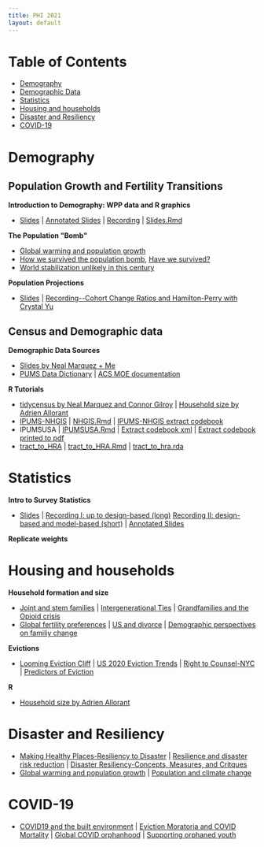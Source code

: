 ```yaml
---
title: PHI 2021
layout: default
---
```


# Table of Contents

* [Demography](#demography)
* [Demographic Data](#census-and-demographic-data)
* [Statistics](#statistics)
* [Housing and households](#housing-and-households)
* [Disaster and Resiliency](#disaster-and-resiliency)
* [COVID-19](#covid-19)

# Demography

## Population Growth and Fertility Transitions

**Introduction to Demography: WPP data and R graphics**
  * [Slides](https://jlgodwin.github.io/PHI2021/Lectures/IntrotoDem_20210629.pdf) | [Annotated Slides](https://jlgodwin.github.io/PHI2021/Lectures/IntrotoDem_20210629_Annotated.pdf) | [Recording](https://washington.zoom.us/rec/share/2N6cPR41MsDSz3q7l3DDvy4R1fq560sLAzfA_VL9QIxoND1EAqnwml7TcERONWfP.nK4Yo3_xgVECg1SR?startTime=1625066602000) | [Slides.Rmd](https://jlgodwin.github.io/PHI2021/Lectures/IntrotoDem_20210629.Rmd)


**The Population "Bomb"**
   * [Global warming and population growth](https://jlgodwin.github.io/PHI2021/Readings/BongaartsONeill2018.pdf)
   * [How we survived the population bomb](https://jlgodwin.github.io/PHI2021/Readings/Lam2011SurvivingPopBomb.pdf), [Have we survived?](https://jlgodwin.github.io/PHI2021/Readings/BeckerReplytoLam2013.pdf)
   * [World stabilization unlikely in this century](https://jlgodwin.github.io/PHI2021/Readings/Gerland2014.pdf)
   
**Population Projections**
   * [Slides](https://jlgodwin.github.io/PHI2021/Lectures/Population_Projections_Overview.pdf) | [Recording--Cohort Change Ratios and Hamilton-Perry with Crystal Yu](https://washington.zoom.us/rec/share/JrhvDjcIVRAARF1Wbrzx9Mk6XynPM6uSWziziBYEDf4CtJjzhXvKbmgPdCH5jFVL.dwSvG-R3FDiqVaYb?startTime=1625077413000)


## Census and Demographic data

**Demographic Data Sources**
  * [Slides by Neal Marquez + Me](https://jlgodwin.github.io/PHI2021/Lectures/DemographicDataSources.pdf)
  * [PUMS Data Dictionary](https://jlgodwin.github.io/PHI2021/Readings/PUMS_Data_Dictionary_20152019.pdf) | [ACS MOE documentation](https://jlgodwin.github.io/PHI2021/Readings/ACS_Error.pdf)

**R Tutorials**
   * [tidycensus by Neal Marquez and Connor Gilroy](https://jlgodwin.github.io/PHI2021/Tutorials/tidycensus-tutorial.rmd) | [Household size by Adrien Allorant](https://jlgodwin.github.io/PHI2021/Tutorials/0_ACS_data_inspection.R)
   * [IPUMS-NHGIS](https://jlgodwin.github.io/PHI2021/Tutorials/NHGIS.html) | [NHGIS.Rmd](https://jlgodwin.github.io/PHI2021/Tutorials/NHGIS.Rmd) | [IPUMS-NHGIS extract codebook](https://jlgodwin.github.io/PHI2021/Tutorials/nhgis0002_ts_nominal_county_codebook.txt)
   * IPUMSUSA | [IPUMSUSA.Rmd](https://jlgodwin.github.io/PHI2021/Tutorials/IPUMSUSA.Rmd) | [Extract codebook xml](https://jlgodwin.github.io/PHI2021/Tutorials/usa_00001.xml) | [Extract codebook printed to pdf](https://jlgodwin.github.io/PHI2021/Tutorials/usa_00001.pdf) 
   * [tract_to_HRA](https://jlgodwin.github.io/PHI2021/Tutorials/tract_to_HRA.html) | [tract_to_HRA.Rmd](https://jlgodwin.github.io/PHI2021/Tutorials/tract_to_HRA.Rmd) | [tract_to_hra.rda](https://jlgodwin.github.io/PHI2021/Data/tracts_to_hra.rda)

# Statistics

**Intro to Survey Statistics**
  * [Slides](https://jlgodwin.github.io/PHI2021/Lectures/SurveyStatistics_20210707.pdf) | [Recording I: up to design-based (long)](https://washington.zoom.us/rec/play/mMe0TIT2WGp-uJ5tO0QkfnZ02DdHavr7KAA_EHHCmgiSNtY48sUnvgQxmxSHXEPNBRf0wwPMtyzR12QO.-5sGPdjCRj7tpff2) [Recording II: design-based and model-based (short)](https://washington.zoom.us/rec/play/X6bKP7a24MO2oQ9EeMhWpO6mcqbQTQNkJScZyEObyhko23pnP9gu0ccV9cpuYzUmnBLlGvo3XenyIVRf.BW-WU4q44gs1yUtG) | [Annotated Slides](https://jlgodwin.github.io/PHI2021/Lectures/SurveyStatistics_20210707_Annotated.pdf)

**Replicate weights**
 
# Housing and households

**Household formation and size**
  * [Joint and stem families](https://jlgodwin.github.io/PHI2021/Readings/Ruggles2010.pdf) | [Intergenerational Ties](https://jlgodwin.github.io/PHI2021/Readings/IntergenerationalTies_2020.pdf) | [Grandfamilies and the Opioid crisis](https://jlgodwin.github.io/PHI2021/Readings/Grandfamilies_opioid_2021.pdf)
  * [Global fertility preferences](https://jlgodwin.github.io/PHI2021/Readings/BongaartsCasterline2018.pdf) | [US and divorce](https://jlgodwin.github.io/PHI2021/Readings/Ruggles2014.pdf) | [Demographic perspectives on familiy change](https://jlgodwin.github.io/PHI2021/Readings/Bianchi2014.pdf)

**Evictions**
  * [Looming Eviction Cliff](https://jlgodwin.github.io/PHI2021/Readings/TheLoomingEvictionCliff.pdf) | [US 2020 Eviction Trends](https://jlgodwin.github.io/PHI2021/Readings/USEvictionFilingPatternsin2020.pdf) | [Right to Counsel-NYC](https://jlgodwin.github.io/PHI2021/Readings/PreliminaryEffectsofRighttoCounselonEvictions.pdf) | [Predictors of Eviction](https://jlgodwin.github.io/PHI2021/Readings/PredictorsofEviction.pdf)

**R**
  * [Household size by Adrien Allorant](https://jlgodwin.github.io/PHI2021/Tutorials/0_ACS_data_inspection.R)
 
# Disaster and Resiliency

* [Making Healthy Places-Resiliency to Disaster](https://jlgodwin.github.io/PHI2021/Readings/MakingHealthyPlaces_ResiliencytoDisaster_Beatley2011.pdf) | [Resilience and disaster risk reduction](https://jlgodwin.github.io/PHI2021/Readings/ResilienceandDisaster_Alexander_2013.pdf) | [Disaster Resiliency-Concepts, Measures, and Critques](https://jlgodwin.github.io/PHI2021/Readings/Ch7_DisasterResilience_Tierney_2019.pdf) 
* [Global warming and population growth](https://jlgodwin.github.io/PHI2021/Readings/BongaartsONeill2018.pdf) | [Population and climate change](https://jlgodwin.github.io/PHI2021/https://github.com/jlgodwin/PHI2021/Readings/vanDalen2021.pdf) 

# COVID-19
* [COVID19 and the built environment](https://jlgodwin.github.io/PHI2021/Readings/Frumkin_2021_COVID_BuiltEnvironment.pdf) | [Eviction Moratoria and COVID Mortality](https://jlgodwin.github.io/PHI2021/Readings/EvictionMoratoriumMortality_2021.pdf) | [Global COVID orphanhood](https://jlgodwin.github.io/PHI2021/Readings/COVID_orphanhood_global_2021.pdf) | [Supporting orphaned youth](https://jlgodwin.github.io/PHI2021/Readings/OrphanedYouthCOVID_Lancet_2021.pdf)
